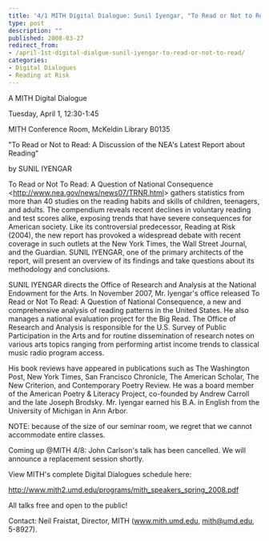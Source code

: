 ```yaml
---
title: '4/1 MITH Digital Dialogue: Sunil Iyengar, "To Read or Not to Read"'
type: post
description: ""
published: 2008-03-27
redirect_from: 
- /april-1st-digital-dialgue-sunil-iyengar-to-read-or-not-to-read/
categories:
- Digital Dialogues
- Reading at Risk
---
```

A MITH Digital Dialogue

Tuesday, April 1, 12:30-1:45

MITH Conference Room, McKeldin Library B0135

"To Read or Not to Read: A Discussion of the NEA's Latest Report about Reading"

by SUNIL IYENGAR

To Read or Not To Read: A Question of National Consequence &lt;<http://www.nea.gov/news/news07/TRNR.html>> gathers statistics from more than 40 studies on the reading habits and skills of children, teenagers, and adults. The compendium reveals recent declines in voluntary reading and test scores alike, exposing trends that have severe consequences for American society. Like its controversial predecessor, Reading at Risk (2004), the new report has provoked a widespread debate with recent coverage in such outlets at the New York Times, the Wall Street Journal, and the Guardian. SUNIL IYENGAR, one of the primary architects of the report, will present an overview of its findings and take questions about its methodology and conclusions.

SUNIL IYENGAR directs the Office of Research and Analysis at the National Endowment for the Arts. In November 2007, Mr. Iyengar's office released To Read or Not To Read: A Question of National Consequence, a new and comprehensive analysis of reading patterns in the United States. He also manages a national evaluation project for the Big Read. The Office of Research and Analysis is responsible for the U.S. Survey of Public Participation in the Arts and for routine dissemination of research notes on various arts topics ranging from performing artist income trends to classical music radio program access.

His book reviews have appeared in publications such as The Washington Post, New York Times, San Francisco Chronicle, The American Scholar, The New Criterion, and Contemporary Poetry Review. He was a board member of the American Poetry & Literacy Project, co-founded by Andrew Carroll and the late Joseph Brodsky. Mr. Iyengar earned his B.A. in English from the University of Michigan in Ann Arbor.

NOTE: because of the size of our seminar room, we regret that we cannot accommodate entire classes.

Coming up @MITH 4/8: John Carlson's talk has been cancelled. We will announce a replacement session shortly.

View MITH's complete Digital Dialogues schedule here:

http://www.mith2.umd.edu/programs/mith_speakers_spring_2008.pdf

All talks free and open to the public!

Contact: Neil Fraistat, Director, MITH (www.mith.umd.edu, mith@umd.edu, 5-8927).
